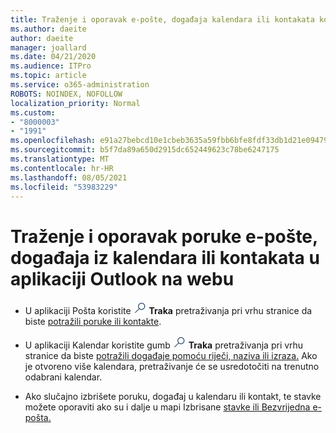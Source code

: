 ```yaml
---
title: Traženje i oporavak e-pošte, događaja kalendara ili kontakata koji nedostaju ili izbrisani
ms.author: daeite
author: daeite
manager: joallard
ms.date: 04/21/2020
ms.audience: ITPro
ms.topic: article
ms.service: o365-administration
ROBOTS: NOINDEX, NOFOLLOW
localization_priority: Normal
ms.custom:
- "8000003"
- "1991"
ms.openlocfilehash: e91a27bebcd10e1cbeb3635a59fbb6bfe8fdf33db1d21e094794fc82d9f0e608
ms.sourcegitcommit: b5f7da89a650d2915dc652449623c78be6247175
ms.translationtype: MT
ms.contentlocale: hr-HR
ms.lasthandoff: 08/05/2021
ms.locfileid: "53983229"
---
```

# <a name="find-and-recover-missing-or-deleted-email-calendar-events-or-contacts-in-outlook-on-the-web"></a>Traženje i oporavak poruke e-pošte, događaja iz kalendara ili kontakata u aplikaciji Outlook na webu

- U aplikaciji Pošta koristite <img src='data:image/png;base64,iVBORw0KGgoAAAANSUhEUgAAABUAAAAVBAMAAABbObilAAAAKlBMVEX///+WqL7l6u8vUn8iR3azwNDCzNlObJFAYIkDLWNeeZuks8d7ka1thaRtSbf+AAAAS0lEQVQI12MgFjAdmVkKY6csYxK5AGUbAqWsIUzGBiARAmGzCwAJlgQwmyMARiDEEeoxzWEyQZivLAS3l8kQ4RplkDF4hRkWEvQSABbdDSdqA/J0AAAAAElFTkSuQmCC' />
 **Traka** pretraživanja pri vrhu stranice da biste [potražili poruke ili kontakte](https://support.office.com/article/b27e5eb7-3255-4c61-bf16-1c6a16bc2e6b).

- U aplikaciji Kalendar koristite gumb <img src='data:image/png;base64,iVBORw0KGgoAAAANSUhEUgAAABUAAAAVBAMAAABbObilAAAAKlBMVEX///+WqL7l6u8vUn8iR3azwNDCzNlObJFAYIkDLWNeeZuks8d7ka1thaRtSbf+AAAAS0lEQVQI12MgFjAdmVkKY6csYxK5AGUbAqWsIUzGBiARAmGzCwAJlgQwmyMARiDEEeoxzWEyQZivLAS3l8kQ4RplkDF4hRkWEvQSABbdDSdqA/J0AAAAAElFTkSuQmCC' />
 **Traka** pretraživanja pri vrhu stranice da biste [potražili događaje pomoću riječi, naziva ili izraza.](https://support.office.com/article/d587aaec-fb2c-4f6f-aee1-0df1fc591477) Ako je otvoreno više kalendara, pretraživanje će se usredotočiti na trenutno odabrani kalendar.

- Ako slučajno izbrišete poruku, događaj u kalendaru ili kontakt, te stavke možete oporaviti ako su i dalje u mapi Izbrisane [stavke ili Bezvrijedna e-pošta.](https://support.office.com/article/a8ca78ac-4721-4066-95dd-571842e9fb11)